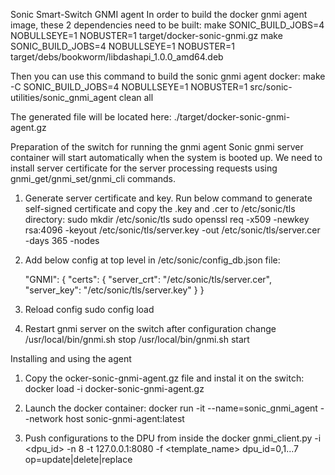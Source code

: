 Sonic Smart-Switch GNMI agent
In order to build the docker gnmi agent image, these 2 dependencies need to be built:
make SONIC_BUILD_JOBS=4 NOBULLSEYE=1 NOBUSTER=1 target/docker-sonic-gnmi.gz
make SONIC_BUILD_JOBS=4 NOBULLSEYE=1 NOBUSTER=1 target/debs/bookworm/libdashapi_1.0.0_amd64.deb

Then you can use this command to build the sonic gnmi agent docker:
make -C SONIC_BUILD_JOBS=4 NOBULLSEYE=1 NOBUSTER=1 src/sonic-utilities/sonic_gnmi_agent clean all

The generated file will be located here:
./target/docker-sonic-gnmi-agent.gz

Preparation of the switch for running the gnmi agent
Sonic gnmi server container will start automatically when the system is booted up. We need to install server certificate for the server processing requests using gnmi_get/gnmi_set/gnmi_cli commands. 

1. Generate server certificate and key.
   Run below command to generate self-signed certificate and copy the .key and .cer to /etc/sonic/tls directory:
       sudo mkdir /etc/sonic/tls
       sudo openssl req -x509 -newkey rsa:4096 -keyout /etc/sonic/tls/server.key -out /etc/sonic/tls/server.cer -days 365 -nodes

2. Add below config at top level in /etc/sonic/config_db.json file:

    "GNMI": {
        "certs": {
            "server_crt": "/etc/sonic/tls/server.cer",
            "server_key": "/etc/sonic/tls/server.key"
        }
    }

4. Reload config
sudo config load

5. Restart gnmi server on the switch after configuration change
  /usr/local/bin/gnmi.sh stop
  /usr/local/bin/gnmi.sh start


Installing and using the agent
1. Copy the ocker-sonic-gnmi-agent.gz file and instal it on the switch:
   docker load -i docker-sonic-gnmi-agent.gz

2. Launch the docker container:
   docker run -it --name=sonic_gnmi_agent --network host sonic-gnmi-agent:latest

3. Push configurations to the DPU from inside the docker
   gnmi_client.py -i <dpu_id> -n 8 -t 127.0.0.1:8080 <op> -f <template_name>
      dpu_id=0,1…7
      op=update|delete|replace

